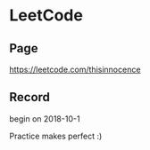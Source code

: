 # LeetCode

## Page
https://leetcode.com/thisinnocence  

## Record
begin on 2018-10-1

Practice makes perfect :)
